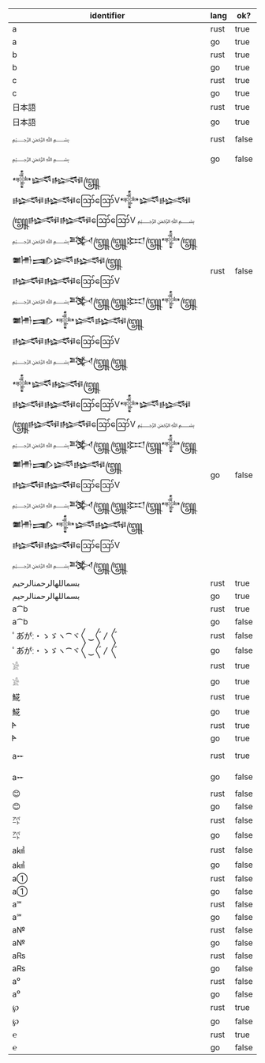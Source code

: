 | identifier | lang | ok? |
|------------|------|-----|
| a | rust | true |
| a | go | true |
| b | rust | true |
| b | go | true |
| c | rust | true |
| c | go | true |
| 日本語 | rust | true |
| 日本語 | go | true |
| ﷽ | rust | false |
| ﷽ | go | false |
| 𒀱𒈓𒈙꧅𒈙𒈙ဪဪV𒀱𒈓𒈙꧅𒈙𒈙ဪဪV ﷽ ﷽𒅌꧅꧅𒁎꧅𒀱꧅𒌧𒅃𒈓𒈙꧅𒈙𒈙ဪဪV ﷽𒅌꧅꧅𒁎꧅𒀱꧅𒌧𒅃 𒀱𒈓𒈙꧅𒈙𒈙ဪဪV ﷽𒅌꧅꧅ | rust | false |
| 𒀱𒈓𒈙꧅𒈙𒈙ဪဪV𒀱𒈓𒈙꧅𒈙𒈙ဪဪV ﷽ ﷽𒅌꧅꧅𒁎꧅𒀱꧅𒌧𒅃𒈓𒈙꧅𒈙𒈙ဪဪV ﷽𒅌꧅꧅𒁎꧅𒀱꧅𒌧𒅃 𒀱𒈓𒈙꧅𒈙𒈙ဪဪV ﷽𒅌꧅꧅ | go | false |
| بسماللهالرحمنالرحيم | rust | true |
| بسماللهالرحمنالرحيم | go | true |
| a⁀b  | rust | true |
| a⁀b  | go | false |
| ﾟあ゙か゚ː・ゝゞヽ⁀ヾ〱‿〲〳〴〵 | rust | false |
| ﾟあ゙か゚ː・ゝゞヽ⁀ヾ〱‿〲〳〴〵 | go | false |
| 𓀀 | rust | true |
| 𓀀 | go | true |
| 𩸽 | rust | true |
| 𩸽 | go | true |
| 𐊀 | rust | true |
| 𐊀 | go | true |
| a𒐀 | rust | true |
| a𒐀 | go | false |
| 😊 | rust | false |
| 😊 | go | false |
| ㌀ | rust | false |
| ㌀ | go | false |
| a㎦ | rust | false |
| a㎦ | go | false |
| a① | rust | false |
| a① | go | false |
| a℠ | rust | false |
| a℠ | go | false |
| a№ | rust | false |
| a№ | go | false |
| a₨ | rust | false |
| a₨ | go | false |
| a⁰ | rust | false |
| a⁰ | go | false |
| ℘ | rust | true |
| ℘ | go | false |
| ℮ | rust | true |
| ℮ | go | false |
